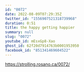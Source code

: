 ```yaml
---
id: "0072"
date: 2022-08-09T07:29:35Z
twitter_id: "1556907521318739968"
duration: 0:51
title: the happy getting happier
summary: null
slug: "0072"
youtube_id: mEsxGp8-Xao
ghost_id: 62f20d7914763b0001953950
facebook_id: "851341469604522"
---
```

https://strolling.rosano.ca/0072/
